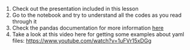 1. Check out the presentation included in this lesson
2. Go to the notebook and try to understand all the codes as you read through it
3. Check the pandas documentation for more information [here](http://pandas.pydata.org/pandas-docs/stable/index.html)
4. Take a look at this video here for getting some examples about yaml files: https://www.youtube.com/watch?v=1uFVr15xDGg